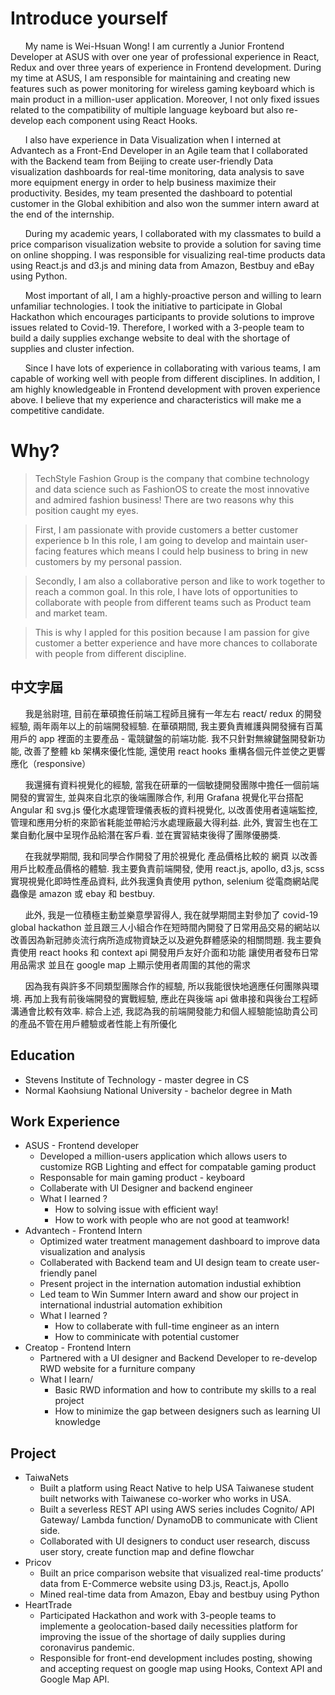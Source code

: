# Introduce yourself

&nbsp;&nbsp;&nbsp;&nbsp;&nbsp;&nbsp;My name is Wei-Hsuan Wong! I am currently a Junior Frontend Developer at ASUS with over one year of professional experience in React, Redux and over three years of experience in Frontend development. During my time at ASUS, I am responsible for maintaining and creating new features such as power monitoring for wireless gaming keyboard which is main product in a million-user application. Moreover, I not only fixed issues related to the compatibility of multiple language keyboard but also re-develop each component using React Hooks.

&nbsp;&nbsp;&nbsp;&nbsp;&nbsp;&nbsp;I also have experience in Data Visualization when I interned at Advantech as a Front-End Developer in an Agile team that I collaborated with the Backend team from Beijing to create user-friendly Data visualization dashboards for real-time monitoring, data analysis to save more equipment energy in order to help business maximize their productivity. Besides, my team presented the dashboard to potential customer in the Global exhibition and also won the summer intern award at the end of the internship.

&nbsp;&nbsp;&nbsp;&nbsp;&nbsp;&nbsp;During my academic years, I collaborated with my classmates to build a price comparison visualization website to provide a solution for saving time on online shopping. I was responsible for visualizing real-time products data using React.js and d3.js and mining data from Amazon, Bestbuy and eBay using Python.

&nbsp;&nbsp;&nbsp;&nbsp;&nbsp;&nbsp;Most important of all, I am a highly-proactive person and willing to learn unfamiliar technologies. I took the initiative to participate in Global Hackathon which encourages participants to provide solutions to improve issues related to Covid-19. Therefore, I worked with a 3-people team to build a daily supplies exchange website to deal with the shortage of supplies and cluster infection.

&nbsp;&nbsp;&nbsp;&nbsp;&nbsp;&nbsp;Since I have lots of experience in collaborating with various teams, I am capable of working well with people from different disciplines. In addition, I am highly knowledgeable in Frontend development with proven experience above. I believe that my experience and characteristics will make me a competitive candidate.

# Why?

> TechStyle Fashion Group is the company that combine technology and data science such as FashionOS to create the most innovative and admired fashion business! There are two reasons why this position caught my eyes.

> First, I am passionate with provide customers a better customer experience b In this role, I am going to develop and maintain user-facing features which means I could help business to bring in new customers by my personal passion.

> Secondly, I am also a collaborative person and like to work together to reach a common goal. In this role, I have lots of opportunities to collaborate with people from different teams such as Product team and market team.

> This is why I appled for this position because I am passion for give customer a better experience and have more chances to collaborate with people from different discipline.

## 中文字屆

&nbsp;&nbsp;&nbsp;&nbsp;&nbsp;&nbsp;我是翁尉瑄, 目前在華碩擔任前端工程師且擁有一年左右 react/ redux 的開發經驗, 兩年兩年以上的前端開發經驗. 在華碩期間, 我主要負責維護與開發擁有百萬用戶的 app 裡面的主要產品 - 電競鍵盤的前端功能. 我不只針對無線鍵盤開發新功能, 改善了整體 kb 架構來優化性能, 還使用 react hooks 重構各個元件並使之更響應化（responsive）

&nbsp;&nbsp;&nbsp;&nbsp;&nbsp;&nbsp;我還擁有資料視覺化的經驗, 當我在研華的一個敏捷開發團隊中擔任一個前端開發的實習生, 並與來自北京的後端團隊合作, 利用 Grafana 視覺化平台搭配 Angular 和 svg.js 優化水處理管理儀表板的資料視覺化, 以改善使用者遠端監控, 管理和應用分析的來節省耗能並帶給污水處理廠最大得利益. 此外, 實習生也在工業自動化展中呈現作品給潛在客戶看. 並在實習結束後得了團隊優勝獎.

&nbsp;&nbsp;&nbsp;&nbsp;&nbsp;&nbsp;在我就學期間, 我和同學合作開發了用於視覺化 產品價格比較的 網頁 以改善用戶比較產品價格的體驗. 我主要負責前端開發, 使用 react.js, apollo, d3.js, scss 實現視覺化即時性產品資料, 此外我還負責使用 python, selenium 從電商網站爬蟲像是 amazon 或 ebay 和 bestbuy.

&nbsp;&nbsp;&nbsp;&nbsp;&nbsp;&nbsp;此外, 我是一位積極主動並樂意學習得人, 我在就學期間主對參加了 covid-19 global hackathon 並且跟三人小組合作在短時間內開發了日常用品交易的網站以改善因為新冠肺炎流行病所造成物資缺乏以及避免群體感染的相關問題. 我主要負責使用 react hooks 和 context api 開發用戶友好介面和功能 讓使用者發布日常用品需求 並且在 google map 上顯示使用者周圍的其他的需求

&nbsp;&nbsp;&nbsp;&nbsp;&nbsp;&nbsp;因為我有與許多不同類型團隊合作的經驗, 所以我能很快地適應任何團隊與環境. 再加上我有前後端開發的實戰經驗, 應此在與後端 api 做串接和與後台工程師溝通會比較有效率. 綜合上述, 我認為我的前端開發能力和個人經驗能協助貴公司的產品不管在用戶體驗或者性能上有所優化

## Education

- Stevens Institute of Technology - master degree in CS
- Normal Kaohsiung National University - bachelor degree in Math

## Work Experience

- ASUS - Frontend developer
  - Developed a million-users application which allows users to customize RGB Lighting and effect for compatable gaming product
  - Responsable for main gaming product - keyboard
  - Collaberate with UI Designer and backend engineer
  - What I learned ?
    - How to solving issue with efficient way!
    - How to work with people who are not good at teamwork!
- Advantech - Frontend Intern
  - Optimized water treatment management dashboard to improve data visualization and analysis
  - Collaberated with Backend team and UI design team to create user-friendly panel
  - Present project in the internation automation industial exhibtion
  - Led team to Win Summer Intern award and show our project in international industrial automation exhibition
  - What I learned ?
    - How to collaberate with full-time engineer as an intern
    - How to comminicate with potential customer
- Creatop - Frontend Intern
  - Partnered with a UI designer and Backend Developer to re-develop RWD website for a furniture company
  - What I learn/
    - Basic RWD information and how to contribute my skills to a real project
    - How to minimize the gap between designers such as learning UI knowledge

## Project

- TaiwaNets
  - Built a platform using React Native to help USA Taiwanese student built networks with Taiwanese co-worker who works in USA.
  - Built a severless REST API using AWS series includes Cognito/ API Gateway/ Lambda function/ DynamoDB to communicate with Client side.
  - Collaborated with UI designers to conduct user research, discuss user story, create function map and define flowchar
- Pricov
  - Built an price comparison website that visualized real-time products’ data from E-Commerce website using D3.js, React.js, Apollo
  - Mined real-time data from Amazon, Ebay and bestbuy using Python
- HeartTrade
  - Participated Hackathon and work with 3-people teams to implemente a geolocation-based daily necessities platform for improving the issue of the shortage of daily supplies during coronavirus pandemic.
  - Responsible for front-end development includes posting, showing and accepting request on google map using Hooks, Context API and Google Map API.
